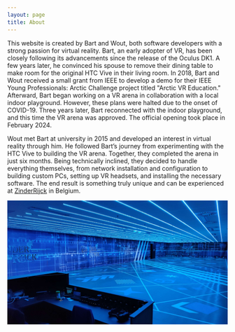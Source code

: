 ```yaml
---
layout: page
title: About
---
```


This website is created by Bart and Wout, both software developers with a strong passion for virtual reality. Bart, an early adopter of VR, has been closely following its advancements since the release of the Oculus DK1. A few years later, he convinced his spouse to remove their dining table to make room for the original HTC Vive in their living room. In 2018, Bart and Wout received a small grant from IEEE to develop a demo for their IEEE Young Professionals: Arctic Challenge project titled "Arctic VR Education." Afterward, Bart began working on a VR arena in collaboration with a local indoor playground. However, these plans were halted due to the onset of COVID-19. Three years later, Bart reconnected with the indoor playground, and this time the VR arena was approved. The official opening took place in February 2024.

Wout met Bart at university in 2015 and developed an interest in virtual reality through him. He followed Bart’s journey from experimenting with the HTC Vive to building the VR arena. Together, they completed the arena in just six months. Being technically inclined, they decided to handle everything themselves, from network installation and configuration to building custom PCs, setting up VR headsets, and installing the necessary software. The end result is something truly unique and can be experienced at [ZinderRijck](https://explorijck.be/nl/zinderrijck/virtual-reality/) in Belgium.

<div align="center">
    <img src="/assets/images/VRArena/VRArena.jpg" alt="LBVR Games logo" title="LBVR Games logo">
</div>